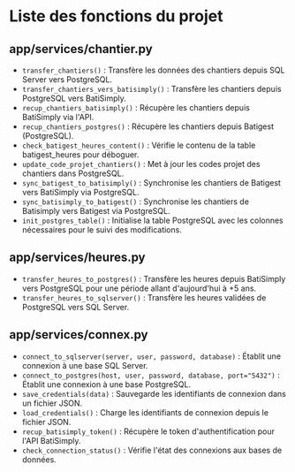 # Liste des fonctions du projet

## app/services/chantier.py
- `transfer_chantiers()` : Transfère les données des chantiers depuis SQL Server vers PostgreSQL.
- `transfer_chantiers_vers_batisimply()` : Transfère les chantiers depuis PostgreSQL vers BatiSimply.
- `recup_chantiers_batisimply()` : Récupère les chantiers depuis BatiSimply via l'API.
- `recup_chantiers_postgres()` : Récupère les chantiers depuis Batigest (PostgreSQL).
- `check_batigest_heures_content()` : Vérifie le contenu de la table batigest_heures pour déboguer.
- `update_code_projet_chantiers()` : Met à jour les codes projet des chantiers dans PostgreSQL.
- `sync_batigest_to_batisimply()` : Synchronise les chantiers de Batigest vers BatiSimply via PostgreSQL.
- `sync_batisimply_to_batigest()` : Synchronise les chantiers de Batisimply vers Batigest via PostgreSQL.
- `init_postgres_table()` : Initialise la table PostgreSQL avec les colonnes nécessaires pour le suivi des modifications.

## app/services/heures.py
- `transfer_heures_to_postgres()` : Transfère les heures depuis BatiSimply vers PostgreSQL pour une période allant d'aujourd'hui à +5 ans.
- `transfer_heures_to_sqlserver()` : Transfère les heures validées de PostgreSQL vers SQL Server.

## app/services/connex.py
- `connect_to_sqlserver(server, user, password, database)` : Établit une connexion à une base SQL Server.
- `connect_to_postgres(host, user, password, database, port="5432")` : Établit une connexion à une base PostgreSQL.
- `save_credentials(data)` : Sauvegarde les identifiants de connexion dans un fichier JSON.
- `load_credentials()` : Charge les identifiants de connexion depuis le fichier JSON.
- `recup_batisimply_token()` : Récupère le token d'authentification pour l'API BatiSimply.
- `check_connection_status()` : Vérifie l'état des connexions aux bases de données. 